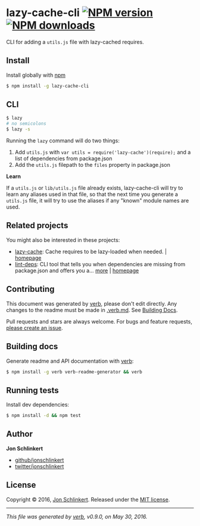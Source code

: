 # lazy-cache-cli [![NPM version](https://img.shields.io/npm/v/lazy-cache-cli.svg?style=flat)](https://www.npmjs.com/package/lazy-cache-cli) [![NPM downloads](https://img.shields.io/npm/dm/lazy-cache-cli.svg?style=flat)](https://npmjs.org/package/lazy-cache-cli) 

CLI for adding a `utils.js` file with lazy-cached requires.

## Install

Install globally with [npm](https://www.npmjs.com/)

```sh
$ npm install -g lazy-cache-cli
```

## CLI

```sh
$ lazy
# no semicolons
$ lazy -s
```

Running the `lazy` command will do two things:

1. Add `utils.js` with `var utils = require('lazy-cache')(require);` and a list of dependencies from package.json
2. Add the `utils.js` filepath to the `files` property in package.json

**Learn**

If a `utils.js` or `lib/utils.js` file already exists, lazy-cache-cli will try to learn any aliases used in that file, so that the next time you generate a `utils.js` file, it will try to use the aliases if any "known" module names are used.

## Related projects

You might also be interested in these projects:

* [lazy-cache](https://www.npmjs.com/package/lazy-cache): Cache requires to be lazy-loaded when needed. | [homepage](https://github.com/jonschlinkert/lazy-cache)
* [lint-deps](https://www.npmjs.com/package/lint-deps): CLI tool that tells you when dependencies are missing from package.json and offers you a… [more](https://www.npmjs.com/package/lint-deps) | [homepage](https://github.com/jonschlinkert/lint-deps)

## Contributing

This document was generated by [verb](https://github.com/verbose/verb), please don't edit directly. Any changes to the readme must be made in [.verb.md](.verb.md). See [Building Docs](#building-docs).

Pull requests and stars are always welcome. For bugs and feature requests, [please create an issue](https://github.com/jonschlinkert/lazy-cache-cli/issues/new).

## Building docs

Generate readme and API documentation with [verb](https://github.com/verbose/verb):

```sh
$ npm install -g verb verb-readme-generator && verb
```

## Running tests

Install dev dependencies:

```sh
$ npm install -d && npm test
```

## Author

**Jon Schlinkert**

* [github/jonschlinkert](https://github.com/jonschlinkert)
* [twitter/jonschlinkert](http://twitter.com/jonschlinkert)

## License

Copyright © 2016, [Jon Schlinkert](https://github.com/jonschlinkert).
Released under the [MIT license](https://github.com/jonschlinkert/lazy-cache-cli/blob/master/LICENSE).

***

_This file was generated by [verb](https://github.com/verbose/verb), v0.9.0, on May 30, 2016._